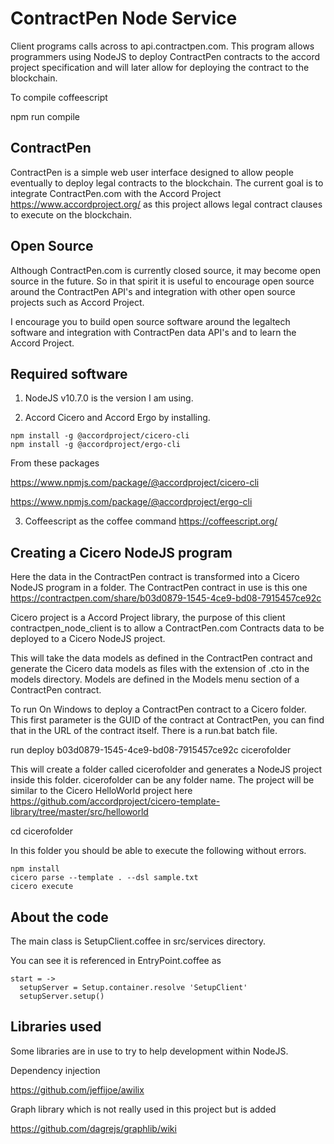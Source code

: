 ContractPen Node Service
========================

Client programs calls across to api.contractpen.com. This program allows programmers using NodeJS to deploy ContractPen contracts to the accord project specification and will later allow for deploying the contract to the blockchain.

To compile coffeescript

npm run compile

ContractPen
-----------

ContractPen is a simple web user interface designed to allow people eventually to deploy legal contracts to the blockchain. The current goal is to integrate ContractPen.com with the Accord Project https://www.accordproject.org/ as this project allows legal contract clauses to execute on the blockchain.

Open Source
-----------

Although ContractPen.com is currently closed source, it may become open source in the future. So in that spirit it is useful to encourage open source around the ContractPen API's and integration with other open source projects such as Accord Project.

I encourage you to build open source software around the legaltech software and integration with ContractPen data API's and to learn the Accord Project.

Required software
-----------------

1. NodeJS v10.7.0 is the version I am using.

2. Accord Cicero and Accord Ergo by installing.

```
npm install -g @accordproject/cicero-cli
npm install -g @accordproject/ergo-cli
```

From these packages

https://www.npmjs.com/package/@accordproject/cicero-cli

https://www.npmjs.com/package/@accordproject/ergo-cli

3. Coffeescript as the coffee command https://coffeescript.org/

Creating a Cicero NodeJS program
--------------------------------

Here the data in the ContractPen contract is transformed into a Cicero NodeJS program in a folder. The ContractPen contract in use is this one https://contractpen.com/share/b03d0879-1545-4ce9-bd08-7915457ce92c

Cicero project is a Accord Project library, the purpose of this client contractpen_node_client is to allow a ContractPen.com Contracts data to be deployed to a Cicero NodeJS project.

This will take the data models as defined in the ContractPen contract and generate the Cicero data models as files with the extension of .cto in the models directory. Models are defined in the Models menu section of a ContractPen contract.

To run On Windows to deploy a ContractPen contract to a Cicero folder. This first parameter is the GUID of the contract at ContractPen, you can find that in the URL of the contract itself. There is a run.bat batch file.

run deploy b03d0879-1545-4ce9-bd08-7915457ce92c cicerofolder

This will create a folder called cicerofolder and generates a NodeJS project inside this folder. cicerofolder can be any folder name. The project will be similar to the Cicero HelloWorld project here https://github.com/accordproject/cicero-template-library/tree/master/src/helloworld 

cd cicerofolder

In this folder you should be able to execute the following without errors.

```
npm install
cicero parse --template . --dsl sample.txt
cicero execute
```

About the code
--------------

The main class is SetupClient.coffee in src/services directory. 

You can see it is referenced in EntryPoint.coffee as

```
start = ->
  setupServer = Setup.container.resolve 'SetupClient'
  setupServer.setup()
```

Libraries used
--------------

Some libraries are in use to try to help development within NodeJS.

Dependency injection

https://github.com/jeffijoe/awilix

Graph library which is not really used in this project but is added

https://github.com/dagrejs/graphlib/wiki
